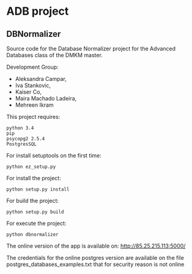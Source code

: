ADB project
===========

DBNormalizer
------------

Source code for the Database Normalizer project for the Advanced Databases class of the DMKM master.


 Development Group:

   * Aleksandra Campar,
   * Iva Stankovic,
   * Kaiser Co,
   * Maira Machado Ladeira,
   * Mehreen Ikram

This project requires:
```
python 3.4
pip
psycopg2 2.5.4
PostgresSQL
```

For install setuptools on the first time:
```
python ez_setup.py
```

For install the project:
```
python setup.py install
```

For build the project:
```
python setup.py build
```

For execute the project:
```
python dbnormalizer
```

The online version of the app is available on: http://85.25.215.113:5000/

The credentials for the online postgres version are available on the file postgres_databases_examples.txt
that for security reason is not online


